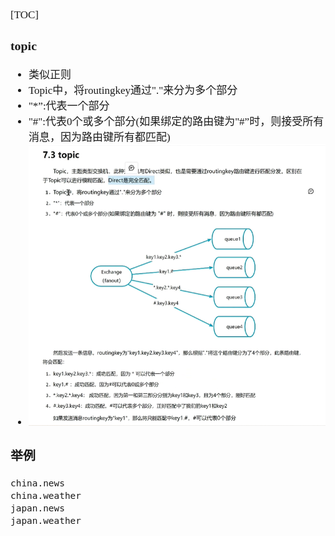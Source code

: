 <span  style="font-family: Simsun,serif; font-size: 17px; ">

[TOC]

### topic

- 类似正则
- Topic中，将routingkey通过"."来分为多个部分
- "*”:代表一个部分
- "#":代表0个或多个部分(如果绑定的路由键为"#”时，则接受所有消息，因为路由键所有都匹配)
- ![](./pic/3.%20topic.jpg)

### 举例

~~~
china.news
china.weather
japan.news
japan.weather
~~~

</span>